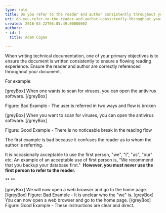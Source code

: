 ```yaml
---
type: rule
title: Do you refer to the reader and author consistently throughout your document?
uri: do-you-refer-to-the-reader-and-author-consistently-throughout-your-document
created: 2016-03-22T06:05:49.0000000Z
authors:
- id: 1
  title: Adam Cogan

---
```


When writing technical documentation, one of your primary objectives is to ensure the document is written consistently to ensure a flowing reading experience. Ensure the reader and author are correctly referenced throughout your document.

For example:
 
[greyBox]
 When one wants to scan for viruses, you can open the antivirus software. 
[/greyBox]

Figure: Bad Example - The user is referred in two ways and flow is broken


[greyBox]
 When you want to scan for viruses, you can open the antivirus software. 
[/greyBox]

Figure: Good Example - There is no noticeable break in the reading flow


The first example is bad because it confuses the reader as to whom the author is referring.





It is occasionally acceptable to use the first person, "we", "I", "us", "our" etc. An example of an acceptable use of first person is, "We recommend that you backup your database first."  **However, you must never use the first person to refer to the reader.** 

 **
** 


[greyBox]
 We will now open a web browser and go to the home page. 
[/greyBox]
Figure: Bad Example - It is unclear who the "we" is.
[greyBox]
 You can now open a web browser and go to the home page. 
[/greyBox]
Figure: Good Example - These instructions are clear and direct.

